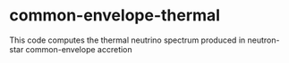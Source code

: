 # common-envelope-thermal
This code computes the thermal neutrino spectrum produced in neutron-star common-envelope accretion
